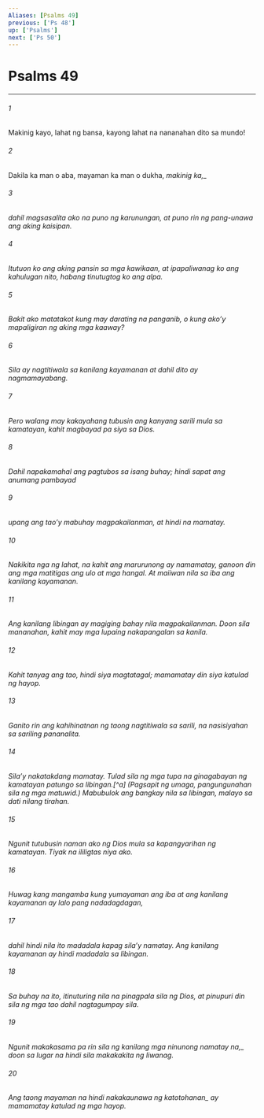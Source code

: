 ```yaml
---
Aliases: [Psalms 49]
previous: ['Ps 48']
up: ['Psalms']
next: ['Ps 50']
---
```

# Psalms 49

***






















###### 1 










Makinig kayo, lahat ng bansa, kayong lahat na nananahan dito sa mundo! 





















###### 2 










Dakila ka man o aba, mayaman ka man o dukha, <i class="trans-change">makinig ka,_ 





















###### 3 










dahil magsasalita ako na puno ng karunungan, at puno rin ng pang-unawa ang aking kaisipan. 





















###### 4 










Itutuon ko ang aking pansin sa mga kawikaan, at ipapaliwanag ko ang kahulugan nito, habang tinutugtog ko ang alpa. 





















###### 5 










Bakit ako matatakot kung may darating na panganib, o kung akoʼy mapaligiran ng aking mga kaaway? 





















###### 6 










Sila ay nagtitiwala sa kanilang kayamanan at dahil dito ay nagmamayabang. 





















###### 7 










Pero walang may kakayahang tubusin ang kanyang sarili mula sa kamatayan, kahit magbayad pa siya sa Dios. 





















###### 8 










Dahil napakamahal ang pagtubos sa isang buhay; hindi sapat ang anumang pambayad 





















###### 9 










upang ang taoʼy mabuhay magpakailanman, at hindi na mamatay. 





















###### 10 










Nakikita nga ng lahat, na kahit ang marurunong ay namamatay, ganoon din ang mga matitigas ang ulo at mga hangal. At maiiwan nila sa iba ang kanilang kayamanan. 





















###### 11 










Ang kanilang libingan ay magiging bahay nila magpakailanman. Doon sila mananahan, kahit may mga lupaing nakapangalan sa kanila. 





















###### 12 










Kahit tanyag ang tao, hindi siya magtatagal; mamamatay din siya katulad ng hayop. 





















###### 13 










Ganito rin ang kahihinatnan ng taong nagtitiwala sa sarili, na nasisiyahan sa sariling pananalita. 





















###### 14 










Silaʼy nakatakdang mamatay. Tulad sila ng mga tupa na ginagabayan ng kamatayan patungo sa libingan.[^a] (Pagsapit ng umaga, pangungunahan sila ng mga matuwid.) Mabubulok ang bangkay nila sa libingan, malayo sa dati nilang tirahan. 





















###### 15 










Ngunit tutubusin naman ako ng Dios mula sa kapangyarihan ng kamatayan. Tiyak na ililigtas niya ako. 





















###### 16 










Huwag kang mangamba kung yumayaman ang iba at ang kanilang kayamanan ay lalo pang nadadagdagan, 





















###### 17 










dahil hindi nila ito madadala kapag silaʼy namatay. Ang kanilang kayamanan ay hindi madadala sa libingan. 





















###### 18 










Sa buhay na ito, itinuturing nila na pinagpala sila ng Dios, at pinupuri din sila ng mga tao dahil nagtagumpay sila. 





















###### 19 










Ngunit makakasama pa rin sila ng kanilang mga ninunong <i class="trans-change">namatay na,_ doon sa lugar na hindi sila makakakita ng liwanag. 





















###### 20 










Ang taong mayaman na hindi nakakaunawa <i class="trans-change">ng katotohanan_ ay mamamatay katulad ng mga hayop.
